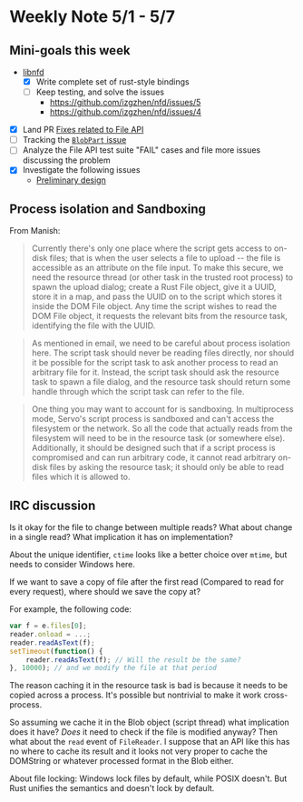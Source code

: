 # Weekly Note 5/1 - 5/7

## Mini-goals this week
- [libnfd](https://github.com/izgzhen/nfd)
    - [x] Write complete set of rust-style bindings
    - [ ] Keep testing, and solve the issues
        - https://github.com/izgzhen/nfd/issues/5
        - https://github.com/izgzhen/nfd/issues/4
- [x] Land PR [Fixes related to File API](https://github.com/servo/servo/pull/10873)
- [ ] Tracking the [`BlobPart` issue](https://github.com/servo/servo/issues/10911)
- [ ] Analyze the File API test suite "FAIL" cases and file more issues discussing the problem
- [x] Investigate the following issues
    + [Preliminary design](../notes/file-support-design-doc.md)

## Process isolation and Sandboxing
From Manish:

> Currently there's only one place where the script gets access to on-disk files; that is when the user selects a file to upload -- the file is accessible as an attribute on the file input. To make this secure, we need the resource thread (or other task in the trusted root process) to spawn the upload dialog; create a Rust File object, give it a UUID, store it in a map, and pass the UUID on to the script which stores it inside the DOM File object. Any time the script wishes to read the DOM File object, it requests the relevant bits from the resource task, identifying the file with the UUID.

> As mentioned in email, we need to be careful about process isolation here. The script task should never be reading files directly, nor should it be possible for the script task to ask another process to read an arbitrary file for it. Instead, the script task should ask the resource task to spawn a file dialog, and the resource task should return some handle through which the script task can refer to the file.

> One thing you may want to account for is sandboxing. In multiprocess mode, Servo's script process is sandboxed and can't access the filesystem or the network. So all the code that actually reads from the filesystem will need to be in the resource task (or somewhere else). Additionally, it should be designed such that if a script process is compromised and can run arbitrary code, it cannot read arbitrary on-disk files by asking the resource task; it should only be able to read files which it is allowed to.

## IRC discussion
Is it okay for the file to change between multiple reads? What about change in a single read? What implication it has on implementation?

About the unique identifier, `ctime` looks like a better choice over `mtime`, but needs to consider Windows here.

If we want to save a copy of file after the first read (Compared to read for every request), where should we save the copy at?

For example, the following code:

```js
var f = e.files[0];
reader.onload = ...;
reader.readAsText(f);
setTimeout(function() {
    reader.readAsText(f); // Will the result be the same?
}, 10000); // and we modify the file at that period
```
The reason caching it in the resource task is bad is because it needs to be copied across a process. It's possible but nontrivial to make it work cross-process.

So assuming we cache it in the Blob object (script thread) what implication does it have? *Does* it need to check if the file is modified anyway? Then what about the `read` event of `FileReader`. I suppose that an API like this has no where to cache its result and it looks not very proper to cache the DOMString or whatever processed format in the Blob either.

About file locking: Windows lock files by default, while POSIX doesn't. But Rust unifies the semantics and doesn't lock by default.






